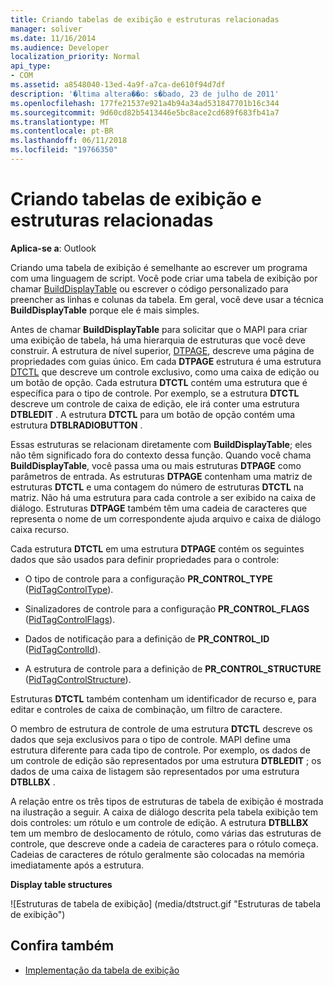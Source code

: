 ```yaml
---
title: Criando tabelas de exibição e estruturas relacionadas
manager: soliver
ms.date: 11/16/2014
ms.audience: Developer
localization_priority: Normal
api_type:
- COM
ms.assetid: a8548040-13ed-4a9f-a7ca-de610f94d7df
description: '�ltima altera��o: s�bado, 23 de julho de 2011'
ms.openlocfilehash: 177fe21537e921a4b94a34ad531847701b16c344
ms.sourcegitcommit: 9d60cd82b5413446e5bc8ace2cd689f683fb41a7
ms.translationtype: MT
ms.contentlocale: pt-BR
ms.lasthandoff: 06/11/2018
ms.locfileid: "19766350"
---
```

# <a name="creating-display-tables-and-related-structures"></a>Criando tabelas de exibição e estruturas relacionadas
  
**Aplica-se a**: Outlook 
  
Criando uma tabela de exibição é semelhante ao escrever um programa com uma linguagem de script. Você pode criar uma tabela de exibição por chamar [BuildDisplayTable](builddisplaytable.md) ou escrever o código personalizado para preencher as linhas e colunas da tabela. Em geral, você deve usar a técnica **BuildDisplayTable** porque ele é mais simples. 
  
Antes de chamar **BuildDisplayTable** para solicitar que o MAPI para criar uma exibição de tabela, há uma hierarquia de estruturas que você deve construir. A estrutura de nível superior, [DTPAGE](dtpage.md), descreve uma página de propriedades com guias único. Em cada **DTPAGE** estrutura é uma estrutura [DTCTL](dtctl.md) que descreve um controle exclusivo, como uma caixa de edição ou um botão de opção. Cada estrutura **DTCTL** contém uma estrutura que é específica para o tipo de controle. Por exemplo, se a estrutura **DTCTL** descreve um controle de caixa de edição, ele irá conter uma estrutura **DTBLEDIT** . A estrutura **DTCTL** para um botão de opção contém uma estrutura **DTBLRADIOBUTTON** . 
  
Essas estruturas se relacionam diretamente com **BuildDisplayTable**; eles não têm significado fora do contexto dessa função. Quando você chama **BuildDisplayTable**, você passa uma ou mais estruturas **DTPAGE** como parâmetros de entrada. As estruturas **DTPAGE** contenham uma matriz de estruturas **DTCTL** e uma contagem do número de estruturas **DTCTL** na matriz. Não há uma estrutura para cada controle a ser exibido na caixa de diálogo. Estruturas **DTPAGE** também têm uma cadeia de caracteres que representa o nome de um correspondente ajuda arquivo e caixa de diálogo caixa recurso. 
  
Cada estrutura **DTCTL** em uma estrutura **DTPAGE** contém os seguintes dados que são usados para definir propriedades para o controle: 
  
- O tipo de controle para a configuração **PR_CONTROL_TYPE** ([PidTagControlType](pidtagcontroltype-canonical-property.md)).
    
- Sinalizadores de controle para a configuração **PR_CONTROL_FLAGS** ([PidTagControlFlags](pidtagcontrolflags-canonical-property.md)).
    
- Dados de notificação para a definição de **PR_CONTROL_ID** ([PidTagControlId](pidtagcontrolid-canonical-property.md)).
    
- A estrutura de controle para a definição de **PR_CONTROL_STRUCTURE** ([PidTagControlStructure](pidtagcontrolstructure-canonical-property.md)).
    
Estruturas **DTCTL** também contenham um identificador de recurso e, para editar e controles de caixa de combinação, um filtro de caractere. 
  
O membro de estrutura de controle de uma estrutura **DTCTL** descreve os dados que seja exclusivos para o tipo de controle. MAPI define uma estrutura diferente para cada tipo de controle. Por exemplo, os dados de um controle de edição são representados por uma estrutura **DTBLEDIT** ; os dados de uma caixa de listagem são representados por uma estrutura **DTBLLBX** . 
  
A relação entre os três tipos de estruturas de tabela de exibição é mostrada na ilustração a seguir. A caixa de diálogo descrita pela tabela exibição tem dois controles: um rótulo e um controle de edição. A estrutura **DTBLLBX** tem um membro de deslocamento de rótulo, como várias das estruturas de controle, que descreve onde a cadeia de caracteres para o rótulo começa. Cadeias de caracteres de rótulo geralmente são colocadas na memória imediatamente após a estrutura. 
  
**Display table structures**
  
![Estruturas de tabela de exibição] (media/dtstruct.gif "Estruturas de tabela de exibição")
  
## <a name="see-also"></a>Confira também

- [Implementação da tabela de exibição](display-table-implementation.md)

